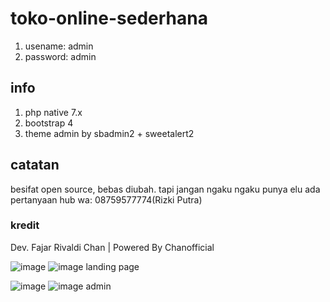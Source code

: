 # toko-online-sederhana

1. usename: admin
2. password: admin

## info
1. php native 7.x
2. bootstrap 4
2. theme admin by sbadmin2 + sweetalert2

## catatan
besifat open source, bebas diubah. tapi jangan ngaku ngaku punya elu
ada pertanyaan hub wa: 08759577774(Rizki Putra)

### kredit
Dev. Fajar Rivaldi Chan | Powered By Chanofficial

![image](https://user-images.githubusercontent.com/69442735/104312503-45db5200-5509-11eb-9be9-c8c6960893b8.png)
![image](https://user-images.githubusercontent.com/69442735/104312597-67d4d480-5509-11eb-99eb-4c38f5633b21.png)
landing page

![image](https://user-images.githubusercontent.com/69442735/104312651-7c18d180-5509-11eb-9e8e-4363850ae4d4.png)
![image](https://user-images.githubusercontent.com/69442735/104312892-d2861000-5509-11eb-848b-c00256ee4f34.png)
 admin
